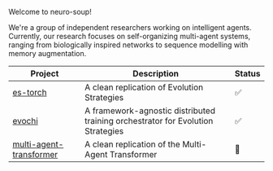 
Welcome to neuro-soup!

We're a group of independent researchers working on intelligent agents.
Currently, our research focuses on self-organizing multi-agent systems, ranging from biologically inspired networks to sequence modelling with memory augmentation.

|Project|Description|Status|
|-|-|-|
|[es-torch](https://github.com/neuro-soup/es-torch)|A clean replication of Evolution Strategies|✅|
|[evochi](https://github.com/neuro-soup/evochi/)|A framework-agnostic distributed training orchestrator for Evolution Strategies|✅|
|[multi-agent-transformer](https://github.com/neuro-soup/multi-agent-transformer)|A clean replication of the Multi-Agent Transformer|🚧|
